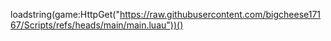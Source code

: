 loadstring(game:HttpGet("https://raw.githubusercontent.com/bigcheese17167/Scripts/refs/heads/main/main.luau"))()
